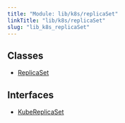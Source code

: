 ```yaml
---
title: "Module: lib/k8s/replicaSet"
linkTitle: "lib/k8s/replicaSet"
slug: "lib_k8s_replicaSet"
---
```


## Classes

- [ReplicaSet](../classes/lib_k8s_replicaSet.ReplicaSet.md)

## Interfaces

- [KubeReplicaSet](../interfaces/lib_k8s_replicaSet.KubeReplicaSet.md)
